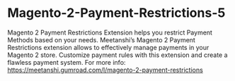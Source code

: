 # Magento-2-Payment-Restrictions-5
Magento 2 Payment Restrictions Extension helps you restrict Payment Methods based on your needs.  Meetanshi’s Magento 2 Payment Restrictions extension allows to effectively manage payments in your Magento 2 store. Customize payment rules with this extension and create a flawless payment system.  For more info: https://meetanshi.gumroad.com/l/magento-2-payment-restrictions
